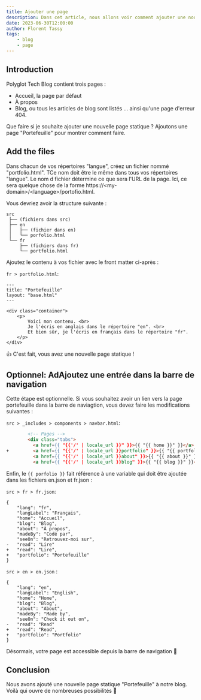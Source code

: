 ```yaml
---
title: Ajouter une page
description: Dans cet article, nous allons voir comment ajouter une nouvelle page au projet.
date: 2023-06-30T12:00:00
author: Florent Tassy
tags: 
    - blog
    - page
---
```


## Introduction

Polyglot Tech Blog contient trois pages : 
* Accueil, la page par défaut
* À propos
* Blog, ou tous les articles de blog sont listés
... ainsi qu'une page d'erreur 404.

<div>Que faire si je souhaite ajouter une nouvelle page statique ? Ajoutons une page "Portefeuille" pour montrer comment faire.</div>

## Add the files

Dans chacun de vos répertoires "langue", créez un fichier nommé "portfolio.html". TCe nom doit être le même dans tous vos répertoires "langue". Le nom d fichier détermine ce que sera l'URL de la page. Ici, ce sera quelque chose de la forme https://\<my-domain\>/\<language\>/portofio.html.  

Vous devriez avoir la structure suivante :  

```plain
src
 ├── (fichiers dans src)
 ├── en
 │   ├── (fichier dans en)
 │   └── porfolio.html
 └── fr
     ├── (fichiers dans fr)
     └── portfolio.html
```

Ajoutez le contenu à vos fichier avec le front matter ci-après :  

`fr > portfolio.html`: 

```plain
---
title: "Portefeuille"
layout: "base.html"
---

<div class="container">
    <p>
        Voici mon contenu. <br>
        Je l'écris en anglais dans le répertoire "en". <br>
        Et bien sûr, je l'écris en français dans le répertoire "fr".
    </p>
</div>
```

👍 C'est fait, vous avez une nouvelle page statique !

## Optionnel: AdAjoutez une entrée dans la barre de navigation

Cette étape est optionnelle. Si vous souhaitez avoir un lien vers la page portefeuille dans la barre de naviagtion, vous devez faire les modifications suivantes :  

`src > _includes > components > navbar.html`:  

```html
        <!-- Pages -->
        <div class="tabs">
          <a href={{ "{{'/' | locale_url }}" }}>{{ "{{ home }}" }}</a>
+         <a href={{ "{{'/' | locale_url }}portfolio" }}>{{ "{{ portfolio }}" }}</a>
          <a href={{ "{{'/' | locale_url }}about" }}>{{ "{{ about }}" }}</a>
          <a href={{ "{{'/' | locale_url }}blog" }}>{{ "{{ blog }}" }}</a>
```

Enfin, le `{{ porfolio }}` fait référence à une variable qui doit être ajoutée dans les fichiers en.json et fr.json :  

`src > fr > fr.json`:  

```diff-json
{
    "lang": "fr",
    "langLabel": "Français",
    "home": "Accueil",
    "blog": "Blog",
    "about": "À propos",
    "madeBy": "Codé par",
    "seeOn": "Retrouvez-moi sur",
-   "read": "Lire"
+   "read": "Lire",
+   "portfolio": "Portefeuille"
}
```

`src > en > en.json` :  

```diff-json
{
    "lang": "en",
    "langLabel": "English",
    "home": "Home",
    "blog": "Blog",
    "about": "About",
    "madeBy": "Made by",
    "seeOn": "Check it out on",
-   "read": "Read"
+   "read": "Read",
+   "portfolio": "Portfolio"
}
```

Désormais, votre page est accessible depuis la barre de navigation 🥳

## Conclusion

Nous avons ajouté une nouvelle page statique "Portefeuille" à notre blog. Voilà qui ouvre de nombreuses possibilités 🤩
